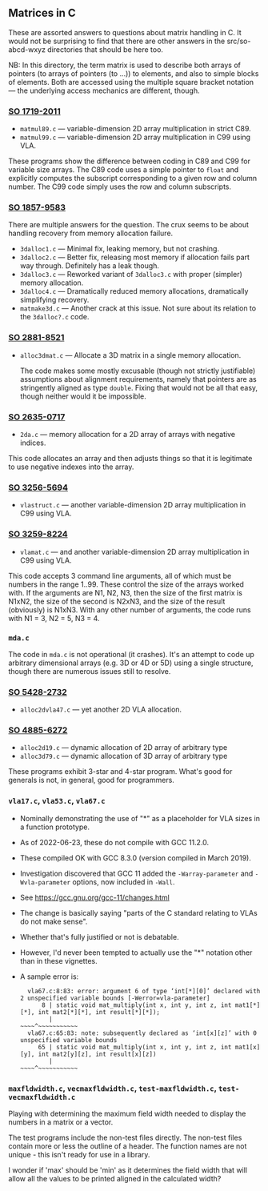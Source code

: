 ## Matrices in C

These are assorted answers to questions about matrix handling in C.
It would not be surprising to find that there are other answers in the
src/so-abcd-wxyz directories that should be here too.

NB: In this directory, the term matrix is used to describe both arrays
of pointers (to arrays of pointers (to ...)) to elements, and also to
simple blocks of elements.
Both are accessed using the multiple square bracket notation &mdash; the
underlying access mechanics are different, though.

### [SO 1719-2011](https://stackoverflow.com/q/17192011)

* `matmul89.c` &mdash; variable-dimension 2D array multiplication in strict C89.
* `matmul99.c` &mdash; variable-dimension 2D array multiplication in C99 using VLA.

These programs show the difference between coding in C89 and C99 for
variable size arrays.
The C89 code uses a simple pointer to `float` and explicitly computes
the subscript corresponding to a given row and column number.
The C99 code simply uses the row and column subscripts.

### [SO 1857-9583](https://stackoverflow.com/q/18579583)

There are multiple answers for the question.
The crux seems to be about handling recovery from memory allocation
failure.

* `3dalloc1.c` &mdash; Minimal fix, leaking memory, but not crashing.
* `3dalloc2.c` &mdash; Better fix, releasing most memory if allocation fails
    part way through.  Definitely has a leak though.
* `3dalloc3.c` &mdash; Reworked variant of `3dalloc3.c` with proper (simpler) memory allocation.
* `3dalloc4.c` &mdash; Dramatically reduced memory allocations, dramatically simplifying recovery.
* `matmake3d.c` &mdash; Another crack at this issue.
    Not sure about its relation to the `3dalloc?.c` code.

### [SO 2881-8521](https://stackoverflow.com/q/28818521)

* `alloc3dmat.c` &mdash; Allocate a 3D matrix in a single memory allocation.

  The code makes some mostly excusable (though not strictly justifiable)
  assumptions about alignment requirements, namely that pointers are as
  stringently aligned as type `double`.  Fixing that would not be all that
  easy, though neither would it be impossible.

### [SO 2635-0717](https://stackoverflow.com/q/26350717)

* `2da.c` &mdash; memory allocation for a 2D array of arrays with negative indices.

This code allocates an array and then adjusts things so that it is legitimate to
use negative indexes into the array.

### [SO 3256-5694](https://stackoverflow.com/q/32565694)

* `vlastruct.c` &mdash; another variable-dimension 2D array multiplication in C99 using VLA. 

### [SO 3259-8224](https://stackoverflow.com/q/32598224)

* `vlamat.c` &mdash; and another variable-dimension 2D array multiplication in C99 using VLA.

This code accepts 3 command line arguments, all of which must be numbers
in the range 1..99.
These control the size of the arrays worked with.
If the arguments are N1, N2, N3, then the size of the first matrix is
N1xN2, the size of the second is N2xN3, and the size of the result
(obviously) is N1xN3.
With any other number of arguments, the code runs with N1 = 3, N2 = 5,
N3 = 4.

### `mda.c`

The code in `mda.c` is not operational (it crashes).
It's an attempt to code up arbitrary dimensional arrays (e.g. 3D or 4D
or 5D) using a single structure, though there are numerous issues still
to resolve.

### [SO 5428-2732](https://stackoverflow.com/q/54282732)

* `alloc2dvla47.c` &mdash; yet another 2D VLA allocation.

### [SO 4885-6272](https://stackoverflow.com/q/48856272)

* `alloc2d19.c` — dynamic allocation of 2D array of arbitrary type
* `alloc3d79.c` — dynamic allocation of 3D array of arbitrary type

These programs exhibit 3-star and 4-star program.
What's good for generals is not, in general, good for programmers.

### `vla17.c`, `vla53.c`, `vla67.c`

* Nominally demonstrating the use of "\*" as a placeholder for VLA
  sizes in a function prototype.
* As of 2022-06-23, these do not compile with GCC 11.2.0.
* These compiled OK with GCC 8.3.0 (version compiled in March 2019).
* Investigation discovered that GCC 11 added the `-Warray-parameter` and
  `-Wvla-parameter` options, now included in `-Wall`.
* See https://gcc.gnu.org/gcc-11/changes.html
* The change is basically saying "parts of the C standard relating to
  VLAs do not make sense".
* Whether that's fully justified or not is debatable.
* However, I'd never been tempted to actually use the "\*" notation
  other than in these vignettes.
* A sample error is:

        vla67.c:8:83: error: argument 6 of type ‘int[*][0]’ declared with 2 unspecified variable bounds [-Werror=vla-parameter]
            8 | static void mat_multiply(int x, int y, int z, int mat1[*][*], int mat2[*][*], int result[*][*]);
              |                                                                               ~~~~^~~~~~~~~~~~
        vla67.c:65:83: note: subsequently declared as ‘int[x][z]’ with 0 unspecified variable bounds
           65 | static void mat_multiply(int x, int y, int z, int mat1[x][y], int mat2[y][z], int result[x][z])
              |                                                                               ~~~~^~~~~~~~~~~~

### `maxfldwidth.c`, `vecmaxfldwidth.c`, `test-maxfldwidth.c`, `test-vecmaxfldwidth.c`

Playing with determining the maximum field width needed to display the
numbers in a matrix or a vector.

The test programs include the non-test files directly.
The non-test files contain more or less the outline of a header.
The function names are not unique - this isn't ready for use in a
library.

I wonder if 'max' should be 'min' as it determines the field width that
will allow all the values to be printed aligned in the calculated width?

